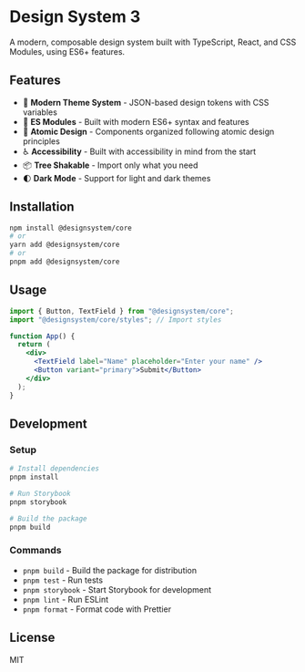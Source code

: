# Design System 3

A modern, composable design system built with TypeScript, React, and CSS Modules, using ES6+ features.

## Features

- 🎨 **Modern Theme System** - JSON-based design tokens with CSS variables
- 🚀 **ES Modules** - Built with modern ES6+ syntax and features
- 🧩 **Atomic Design** - Components organized following atomic design principles
- ♿ **Accessibility** - Built with accessibility in mind from the start
- 📦 **Tree Shakable** - Import only what you need
- 🌓 **Dark Mode** - Support for light and dark themes

## Installation

```bash
npm install @designsystem/core
# or
yarn add @designsystem/core
# or
pnpm add @designsystem/core
```

## Usage

```jsx
import { Button, TextField } from "@designsystem/core";
import "@designsystem/core/styles"; // Import styles

function App() {
  return (
    <div>
      <TextField label="Name" placeholder="Enter your name" />
      <Button variant="primary">Submit</Button>
    </div>
  );
}
```

## Development

### Setup

```bash
# Install dependencies
pnpm install

# Run Storybook
pnpm storybook

# Build the package
pnpm build
```

### Commands

- `pnpm build` - Build the package for distribution
- `pnpm test` - Run tests
- `pnpm storybook` - Start Storybook for development
- `pnpm lint` - Run ESLint
- `pnpm format` - Format code with Prettier

## License

MIT
